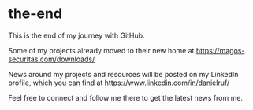 # the-end

This is the end of my journey with GitHub.

Some of my projects already moved to their new home at https://magos-securitas.com/downloads/

News around my projects and resources will be posted on my LinkedIn profile, which you can find at https://www.linkedin.com/in/danielruf/

Feel free to connect and follow me there to get the latest news from me.
